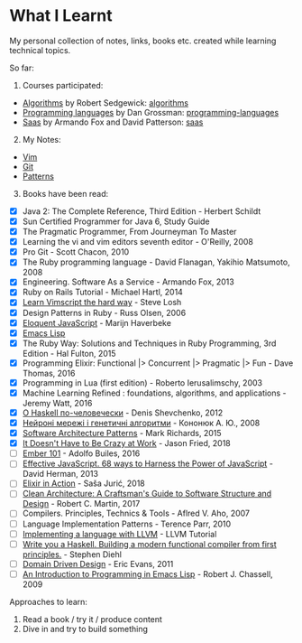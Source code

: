 # What I Learnt

My personal collection of notes, links, books etc. created while learning technical topics.

So far:

1. Courses participated:
  - [Algorithms](https://www.coursera.org/course/algs4partI) by Robert Sedgewick: [algorithms](course/algorithms)
  - [Programming languages](https://www.coursera.org/course/proglang) by Dan Grossman: [programming-languages](course/programming-languages)
  - [Saas](https://www.edx.org/course/engineering-software-service-uc-berkeleyx-cs169-1x) by Armando Fox and David Patterson: [saas](course/saas)
2. My Notes:
  - [Vim](https://gist.github.com/veelenga/401f8a30d9adad6ca899)
  - [Git](https://gist.github.com/veelenga/ce6d03140379beeb879c)
  - [Patterns](patterns)
3. Books have been read:
  * [x] Java 2: The Complete Reference, Third Edition - Herbert Schildt
  * [x] Sun Certified Programmer for Java 6, Study Guide
  * [x] The Pragmatic Programmer, From Journeyman To Master
  * [x] Learning the vi and vim editors seventh editor - O'Reilly, 2008
  * [x] Pro Git - Scott Chacon, 2010
  * [x] The Ruby programming language - David Flanagan, Yakihio Matsumoto, 2008
  * [x] Engineering. Software As a Service - Armando Fox, 2013
  * [x] Ruby on Rails Tutorial - Michael Hartl, 2014
  * [x] [Learn Vimscript the hard way](http://learnvimscriptthehardway.stevelosh.com/) - Steve Losh
  * [x] Design Patterns in Ruby - Russ Olsen, 2006
  * [x] [Eloquent JavaScript](http://eloquentjavascript.net) - Marijn Haverbeke
  * [x] [Emacs Lisp](https://www2.cs.arizona.edu/classes/cs352/fall15/emacslisp.pdf)
  * [x] The Ruby Way: Solutions and Techniques in Ruby Programming, 3rd Edition - Hal Fulton, 2015
  * [x] Programming Elixir: Functional |> Concurrent |> Pragmatic |> Fun - Dave Thomas, 2016
  * [x] Programming in Lua (first edition) - Roberto Ierusalimschy, 2003
  * [x] Machine Learning Refined : foundations, algorithms, and applications - Jeremy Watt, 2016
  * [x] [О Haskell по-человечески](https://www.ohaskell.guide) - Denis Shevchenko, 2012 
  * [x] [Нейроні мережі і генетичні алгоритми](http://fs.onu.edu.ua/clients/client11/web11/metod/imem/neyron.pdf) - Кононюк А. Ю., 2008
  * [x] [Software Architecture Patterns](http://www.oreilly.com/programming/free/software-architecture-patterns.csp) - Mark Richards, 2015
  * [x] [It Doesn't Have to Be Crazy at Work](https://www.amazon.com/gp/product/B07G8L5NZ9/ref=adbl_dp_er_redir) - Jason Fried, 2018
  * [ ] [Ember 101](https://leanpub.com/ember-cli-101) - Adolfo Builes, 2016
  * [ ] [Effective JavaScript. 68 ways to Harness the Power of JavaScript](https://www.amazon.com/Effective-JavaScript-Specific-Software-Development/dp/0321812182) - David Herman, 2013 
  * [ ] [Elixir in Action](https://www.manning.com/books/elixir-in-action) - Saša Jurić, 2018
  * [ ] [Clean Architecture: A Craftsman's Guide to Software Structure and Design](https://www.safaribooksonline.com/library/view/clean-architecture-a/9780134494272/) - Robert C. Martin, 2017
  * [ ] Compilers. Principles, Technics & Tools - Aflred V. Aho, 2007
  * [ ] Language Implementation Patterns - Terence Parr, 2010
  * [ ] [Implementing a language with LLVM](https://llvm.org/docs/tutorial/index.html) - LLVM Tutorial
  * [ ] [Write you a Haskell. Building a modern functional compiler from first principles.](http://dev.stephendiehl.com/fun/index.html) - Stephen Diehl
  * [ ] [Domain Driven Design](https://www.amazon.com/Domain-Driven-Design-Tackling-Complexity-Software/dp/0321125215) - Eric Evans, 2011
  * [ ] [An Introduction to Programming in Emacs Lisp](https://www.gnu.org/software/emacs/manual/pdf/eintr.pdf) - Robert J. Chassell, 2009

Approaches to learn:

1. Read a book / try it / produce content
2. Dive in and try to build something
